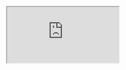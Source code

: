 
<iframe src="https://youtube.com/embed/LINK">
[Messy File](html/messy-NAME.html)
[Final File](html/final-NAME.html)

